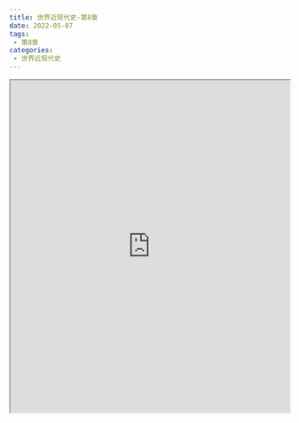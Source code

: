 ```yaml
---
title: 世界近现代史-第8章
date: 2022-05-07
tags:
 - 第8章
categories:
 - 世界近现代史
---
```




<iframe src="https://history.yourtools.icu/pdf/web/viewer.html?file=https://vkceyugu.cdn.bspapp.com/VKCEYUGU-98958311-3e7b-45a4-9247-ea869d6246c3/b5e675ee-0cea-48a8-b7f7-6d08f6125ec6.pdf" width="100%" height="600px"></iframe>
